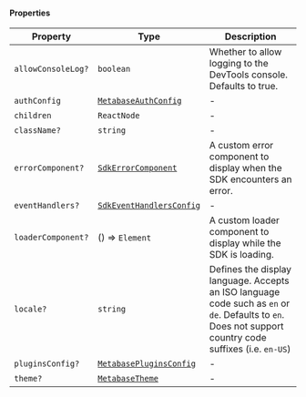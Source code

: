 #### Properties

| Property                                        | Type                                                           | Description                                                                                                                                              |
| ----------------------------------------------- | -------------------------------------------------------------- | -------------------------------------------------------------------------------------------------------------------------------------------------------- |
| <a id="allowconsolelog"></a> `allowConsoleLog?` | `boolean`                                                      | Whether to allow logging to the DevTools console. Defaults to true.                                                                                      |
| <a id="authconfig"></a> `authConfig`            | [`MetabaseAuthConfig`](MetabaseAuthConfig.md)                  | -                                                                                                                                                        |
| <a id="children"></a> `children`                | `ReactNode`                                                    | -                                                                                                                                                        |
| <a id="classname"></a> `className?`             | `string`                                                       | -                                                                                                                                                        |
| <a id="errorcomponent"></a> `errorComponent?`   | [`SdkErrorComponent`](internal/SdkErrorComponent.md)           | A custom error component to display when the SDK encounters an error.                                                                                    |
| <a id="eventhandlers"></a> `eventHandlers?`     | [`SdkEventHandlersConfig`](internal/SdkEventHandlersConfig.md) | -                                                                                                                                                        |
| <a id="loadercomponent"></a> `loaderComponent?` | () => `Element`                                                | A custom loader component to display while the SDK is loading.                                                                                           |
| <a id="locale"></a> `locale?`                   | `string`                                                       | Defines the display language. Accepts an ISO language code such as `en` or `de`. Defaults to `en`. Does not support country code suffixes (i.e. `en-US`) |
| <a id="pluginsconfig"></a> `pluginsConfig?`     | [`MetabasePluginsConfig`](MetabasePluginsConfig.md)            | -                                                                                                                                                        |
| <a id="theme"></a> `theme?`                     | [`MetabaseTheme`](MetabaseTheme.md)                            | -                                                                                                                                                        |
